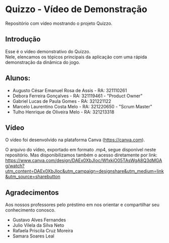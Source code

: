 # Quizzo - Vídeo de Demonstração

Repositório com vídeo mostrando o projeto Quizzo.


## Introdução

Esse é o vídeo demonstrativo do Quizzo. <br/>
Nele, elencamos os tópicos principais da aplicação com uma rápida demonstração da dinâmica do jogo.

## Alunos:

- Augusto César Emanuel Rosa de Assis - RA: 321110261
- Debora Ferreira Gonçalves - RA: 321119461 - "Product Owner"
- Gabriel Lucas de Paula Gomes - RA: 321221122
- Marcelo Laurentino Costa Melo - RA: 321220650 - "Scrum Master"
- Tulho Henrique de Oliveira Melo - RA: 321213318

## Vídeo

O vídeo foi desenvolvido na plataforma Canva (https://canva.com).

O arquivo do vídeo, exportado em formato .mp4, segue disponível neste repositório. 
Mas disponibilizamos também o acesso diretamente por link: 
https://www.canva.com/design/DAEx0XbJIoc/WfxkjO05TAsWgA8Q3dMGAg/watch?utm_content=DAEx0XbJIoc&utm_campaign=designshare&utm_medium=link&utm_source=sharebutton


## Agradecimentos

Aos nossos professores pelo préstimo em nos orientar e compartilhar seu conhecimento conosco.
- Gustavo Alves Fernandes
- Julio Vilela da Silva Neto
- Rafaela Priscila Cruz Moreira
- Samara Soares Leal
